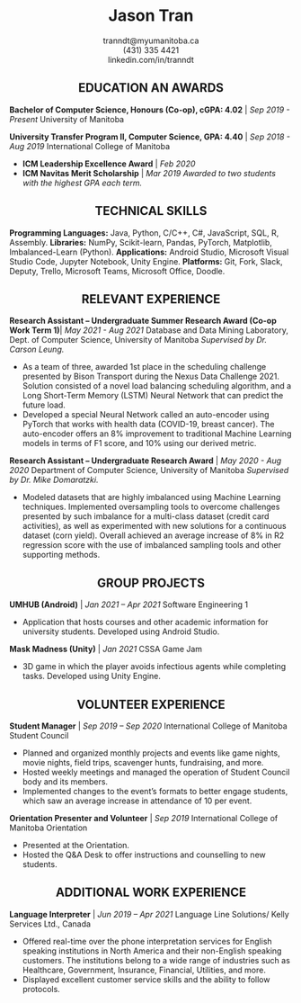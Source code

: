 # <center> Jason Tran </center>

<center>tranndt@myumanitoba.ca</center>
<center>(431) 335 4421</center>
<center>linkedin.com/in/tranndt</center>


## <center>EDUCATION AN AWARDS </center>
**Bachelor of Computer Science, Honours (Co-op), cGPA: 4.02**     | *Sep 2019 - Present*
University of Manitoba

**University Transfer Program II, Computer Science, GPA: 4.40** |  *Sep 2018 - Aug 2019*
International College of Manitoba
- **ICM Leadership Excellence Award** \| *Feb 2020*
- **ICM Navitas Merit Scholarship** | *Mar 2019*
*Awarded to two students with the highest GPA each term.*

## <center>TECHNICAL SKILLS</center>
**Programming Languages:** Java, Python, C/C++, C#, JavaScript, SQL, R, Assembly.
**Libraries:** NumPy, Scikit-learn, Pandas, PyTorch, Matplotlib, Imbalanced-Learn (Python).
**Applications:** Android Studio, Microsoft Visual Studio Code, Jupyter Notebook, Unity Engine.
**Platforms:** Git, Fork, Slack, Deputy, Trello, Microsoft Teams, Microsoft Office, Doodle.

## <center>RELEVANT EXPERIENCE</center>
**Research Assistant – Undergraduate Summer Research Award (Co-op Work Term 1)**| *May 2021 - Aug 2021*
Database and Data Mining Laboratory, Dept. of Computer Science, University of Manitoba
*Supervised by Dr. Carson Leung.*
 - As a team of three, awarded 1st place in the scheduling challenge presented by Bison Transport during the Nexus Data Challenge 2021. Solution consisted of a novel load balancing scheduling algorithm, and a Long Short-Term Memory (LSTM) Neural Network that can predict the future load. 
- Developed a special Neural Network called an auto-encoder using PyTorch that works with health data (COVID-19, breast cancer). The auto-encoder offers an 8% improvement to traditional Machine Learning models in terms of F1 score, and 10% using our derived metric.

**Research Assistant – Undergraduate Research Award** | *May 2020 - Aug 2020*
Department of Computer Science, University of Manitoba
*Supervised by Dr. Mike Domaratzki.*
- Modeled datasets that are highly imbalanced using Machine Learning techniques. Implemented oversampling tools to overcome challenges presented by such imbalance for a multi-class dataset (credit card activities), as well as experimented with new solutions for a continuous dataset (corn yield). Overall achieved an average increase of 8% in R2 regression score with the use of imbalanced sampling tools and other supporting methods.


## <center>GROUP PROJECTS</center>
**UMHUB (Android)** | *Jan 2021 – Apr 2021*
Software Engineering 1	
- Application that hosts courses and other academic information for university students. Developed using Android Studio.

**Mask Madness (Unity)** | *Jan 2021*
CSSA Game Jam	
- 3D game in which the player avoids infectious agents while completing tasks. Developed using Unity Engine.


## <center>VOLUNTEER EXPERIENCE</center>
**Student Manager** | *Sep 2019 – Sep 2020*
International College of Manitoba Student Council
- Planned and organized monthly projects and events like game nights, movie nights, field trips, scavenger hunts, fundraising, and more.
- Hosted weekly meetings and managed the operation of Student Council body and its members.
- Implemented changes to the event’s formats to better engage students, which saw an average increase in attendance of 10 per event.

**Orientation Presenter and Volunteer** | *Sep 2019*
International College of Manitoba Orientation	
- Presented at the Orientation.
- Hosted the Q&A Desk to offer instructions and counselling to new students.


## <center>ADDITIONAL WORK EXPERIENCE</center>
**Language Interpreter** | *Jun 2019 – Apr 2021*
Language Line Solutions/ Kelly Services Ltd., Canada	
- Offered real-time over the phone interpretation services for English speaking institutions in North America and their non-English speaking customers. The institutions belong to a wide range of industries such as Healthcare, Government, Insurance, Financial, Utilities, and more.
- Displayed excellent customer service skills and the ability to follow protocols.









